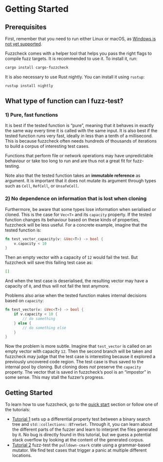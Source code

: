 # Getting Started

## Prerequisites

First, remember that you need to run either Linux or macOS, as
[Windows is not yet supported](https://github.com/loiclec/fuzzcheck-rs/issues/8).

Fuzzcheck comes with a helper tool that helps you pass the right flags to 
compile fuzz targets. It is recommended to use it. To install it, run:

```sh
cargo install cargo-fuzzcheck
```

It is also necessary to use Rust nightly. You can install it using `rustup`:
```sh
rustup install nightly
```

## What type of function can I fuzz-test?

### 1) Pure, fast functions

It is best if the tested function is “pure”, meaning that it behaves in exactly
the same way every time it is called with the same input. It is also best if the
tested function runs very fast, ideally in less than a tenth of a millisecond.
This is because fuzzcheck often needs hundreds of thousands of iterations to build
a corpus of interesting test cases.

Functions that perform file or network operations may have unpredictable behaviour
or take too long to run and are thus not a great fit for fuzz-testing.

Note also that the tested function takes an **immutable reference** as argument.
It is important that it does not mutate its argument through types
such as `Cell`, `RefCell`, or `UnsafeCell`.

### 2) No dependence on information that is lost when cloning

Furthermore, be aware that some types lose information when serialised or cloned.
This is the case for `Vec<T>` and its `capacity` property. If the tested function
changes its behaviour based on these kinds of properties, fuzzcheck will be less
useful. For a concrete example, imagine that the tested function is:
```rust
fn test_vector_capacity(v: &Vec<T>) -> bool {
	v.capacity < 10
}
```
Then an empty vector with a capacity of `12` would fail the test. But fuzzcheck
will save this failing test case as:
```json
[]
```
And when the test case is deserialised, the resulting vector may have a capacity
of `0`, and thus will not fail the test anymore. 

Problems also arise when the tested function makes internal decisions based on `capacity`:
```rust
fn test_vector(v: &Vec<T>) -> bool {
	if v.capacity < 10 {
		// do something
	} else {
		// do something else
	}
}
```
Now the problem is more subtle. Imagine that `test_vector` is called on an
empty vector with capacity `12`. Then the second branch will be taken and 
fuzzcheck may judge that the test case is interesting because it explored a 
previously uncovered code region. The test case is thus saved to the internal
pool by cloning. But cloning does *not* preserve the `capacity` property. The
vector that is saved in fuzzcheck’s pool is an “impostor” in some sense. This
may stall the fuzzer’s progress.

<!-- 
## How to add fuzzcheck as a dependency in Cargo.toml

Then, in the Cargo.toml of the crate you want to test, add a development dependency:
```toml
[dev-dependencies]
fuzzcheck = "0.12"
```

Note that the tool `cargo-fuzzcheck` automatically adds the `--cfg fuzzing`
option when compiling a fuzz test. Therefore, you can also choose to import
fuzzcheck as a dependency only when `cfg(fuzzing)` is enabled:
```toml
[target.'cfg(fuzzing)'.dev-dependencies]
fuzzcheck = "0.12"
```

Furthermore, fuzzcheck has a few features that are enabled by default:
* `serde_json_serializer` imports `serde` and `serde_json` to serialise failing
test cases.
* `grammar_mutator` adds the ability to generate abstract syntax trees conforming
to a grammar. It doesn't require additional dependencies but adds a bit of compile time
* `regex_grammar` builds on `grammar_mutator` and makes it possible to specify grammars
using the `regex_syntax` crate

You can depend on fuzzcheck with a minimal set of features to reduce compile times:
```toml
[target.'cfg(fuzzing)'.dev-dependencies]
fuzzcheck = { version = "0.12", default_features = false, features = ["serde_json_serializer"] }
``` -->


## Getting Started

To learn how to use fuzzcheck, go to the [quick start](quick_start.md) section or follow one of the tutorials:
* [Tutorial 1](tutorial1.md) sets up a differential property test between a binary search tree and `std::collections::BTreeSet`. Through it, you can learn about the different parts of the fuzzer and learn to interpret the files generated by it. No bug is directly found in this tutorial, but we guess a potential stack overflow by looking at the content of the generated corpus.
* [Tutorial 2](tutorial2.md) fuzz-test the `pulldown-cmark` crate using a grammar-based mutator. We find test cases that trigger a panic at multiple different locations.